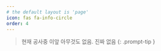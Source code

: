 ```yaml
---
# the default layout is 'page'
icon: fas fa-info-circle
order: 4
---
```


> 현재 공사중 이앞 아무것도 없음. 진짜 없음
{: .prompt-tip }
